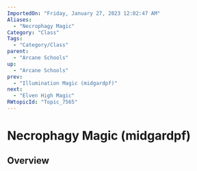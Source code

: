 ```yaml
---
ImportedOn: "Friday, January 27, 2023 12:02:47 AM"
Aliases:
  - "Necrophagy Magic"
Category: "Class"
Tags:
  - "Category/Class"
parent:
  - "Arcane Schools"
up:
  - "Arcane Schools"
prev:
  - "Illumination Magic (midgardpf)"
next:
  - "Elven High Magic"
RWtopicId: "Topic_7565"
---
```

# Necrophagy Magic (midgardpf)
## Overview

